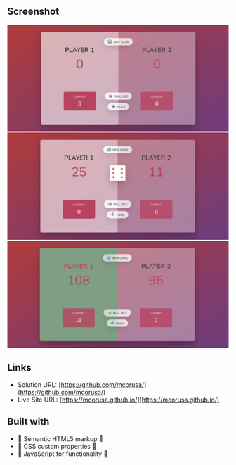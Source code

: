 ## Screenshot

![](/screenshots/Scr1-initial-state.png)
![](/screenshots/Scr2-playing-state.png)
![](/screenshots/Scr3-winning-state.png)



## Links

- Solution URL: [https://github.com/mcorusa/](https://github.com/mcorusa/)
- Live Site URL: [https://mcorusa.github.io/](https://mcorusa.github.io/)


## Built with

- 🌳 Semantic HTML5 markup 🌳
- 🎨 CSS custom properties 🎨
- 🎲 JavaScript for functionality 🎲



